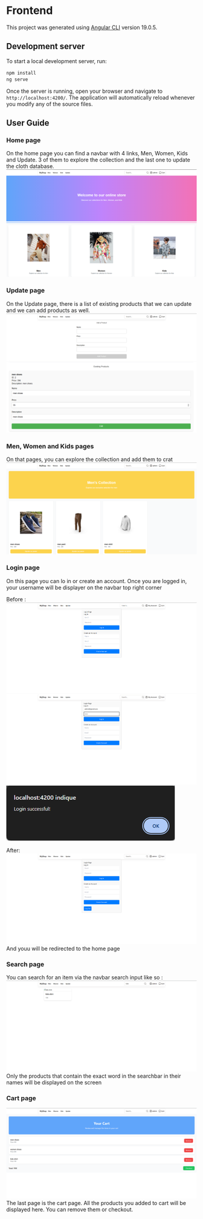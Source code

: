 # Frontend

This project was generated using [Angular CLI](https://github.com/angular/angular-cli) version 19.0.5.

## Development server

To start a local development server, run:

```bash
npm install
ng serve
```

Once the server is running, open your browser and navigate to `http://localhost:4200/`. The application will automatically reload whenever you modify any of the source files.

## User Guide
### Home page
On the home page you can find a navbar with 4 links, Men, Women, Kids and Update. 3 of them to explore the collection and the last one to update the cloth database. 
![img_2.png](img_2.png)
![img_1.png](img_1.png)
### Update page
On the Update page, there is a list of existing products that we can update and we can add products as well.
![img_3.png](img_3.png)
![img_4.png](img_4.png)

### Men, Women and Kids pages
On that pages, you can explore the collection and add them to crat
![img_5.png](img_5.png)

### Login page
On this page you can lo in or create an account. Once you are logged in, your username will be displayer on the navbar top right corner

Before :
![img_6.png](img_6.png)
![img_7.png](img_7.png)
![img_9.png](img_9.png)

After:
![img_8.png](img_8.png)
And youu will be redirected to the home page

### Search page 
You can search for an item via the navbar search input like so :
![img_11.png](img_11.png)
Only the products that contain the exact word in the searchbar in their names will be displayed on the screen

### Cart page
![img_10.png](img_10.png)
The last page is the cart page. All the products you added to cart will be displayed here. You can remove them or checkout.
